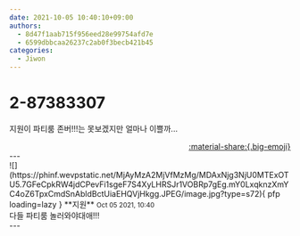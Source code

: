 ```yaml
---
date: 2021-10-05 10:40:10+09:00
authors:
  - 8d47f1aab715f956eed28e99754afd7e
  - 6599dbbcaa26237c2ab0f3becb421b45
categories:
  - Jiwon
---
```


# 2-87383307

<div class="post-container" markdown="1">
<div class="content-container md-sidebar__scrollwrap" markdown="1">

지원이 파티룸 존버!!!는 못보겠지만 얼마나 이쁠까...

</div>
</div>

<div style="text-align: right;" markdown="1">
<a href="https://weverse.io/fromis9/fanpost/2-87383307" style="text-align: right;">:material-share:{.big-emoji}</a>
</div>
---

<div class="comments-container md-sidebar__scrollwrap" markdown="1">
<div class="comment" markdown="1">
<div class='id-container' markdown="1">
![](https://phinf.wevpstatic.net/MjAyMzA2MjVfMzMg/MDAxNjg3NjU0MTExOTU5.7GFeCpkRW4jdCPevFi1sgeF7S4XyLHRSJr1VOBRp7gEg.mY0LxqknzXmYC4oZ6TpxCmdSnAbldBctUiaEHQVjHkgg.JPEG/image.jpg?type=s72){ pfp loading=lazy }
**<span class="artist">지원</span>** <small>Oct 05 2021, 10:40</small><br>
</div>
<div class='comment-body' markdown="1">
다들 파티룸 놀러와야대애!!!
</div>
</div>
</div>
---
